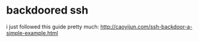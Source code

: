 backdoored ssh
==============

i just followed this guide pretty much: http://caoyijun.com/ssh-backdoor-a-simple-example.html

